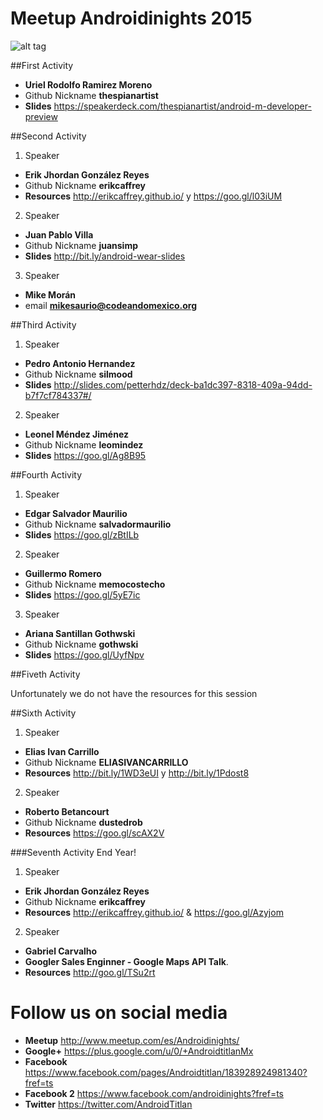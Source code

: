 
# Meetup Androidinights 2015 

![alt tag](https://avatars1.githubusercontent.com/u/10427704?v=3&s=400)

##First Activity

* **Uriel Rodolfo Ramirez Moreno** 
* Github Nickname **thespianartist** 
* **Slides** https://speakerdeck.com/thespianartist/android-m-developer-preview

##Second Activity

1. Speaker 
  * **Erik Jhordan González Reyes**
  * Github Nickname **erikcaffrey** 
  * **Resources** http://erikcaffrey.github.io/ y https://goo.gl/l03iUM
2. Speaker 
  * **Juan Pablo Villa**
  * Github Nickname **juansimp**
  * **Slides** http://bit.ly/android-wear-slides
3. Speaker 
  * **Mike Morán**
  * email **mikesaurio@codeandomexico.org**

##Third Activity

1. Speaker 
  * **Pedro Antonio Hernandez**
  * Github Nickname **silmood** 
  * **Slides** http://slides.com/petterhdz/deck-ba1dc397-8318-409a-94dd-b7f7cf784337#/
2. Speaker 
  * **Leonel Méndez Jiménez**
  * Github Nickname **leomindez**
  * **Slides** https://goo.gl/Ag8B95
  
##Fourth Activity

1. Speaker 
  * **Edgar Salvador Maurilio**
  * Github Nickname **salvadormaurilio** 
  * **Slides** https://goo.gl/zBtILb
2. Speaker 
  * **Guillermo Romero**
  * Github Nickname **memocostecho**
  * **Slides** https://goo.gl/5yE7ic
3. Speaker 
  * **Ariana Santillan Gothwski**
  * Github Nickname **gothwski**
  * **Slides** https://goo.gl/UyfNpv

##Fiveth Activity

Unfortunately we do not have the resources for this session

##Sixth Activity

1. Speaker 
  * **Elias Ivan Carrillo**
  * Github Nickname **ELIASIVANCARRILLO** 
  * **Resources** http://bit.ly/1WD3eUI y http://bit.ly/1Pdost8
2. Speaker 
  * **Roberto Betancourt**
  * Github Nickname **dustedrob**
  * **Resources** https://goo.gl/scAX2V


###Seventh Activity End Year!

1. Speaker 
  * **Erik Jhordan González Reyes**
  * Github Nickname **erikcaffrey** 
  * **Resources** http://erikcaffrey.github.io/ & https://goo.gl/Azyjom
2. Speaker 
  * **Gabriel Carvalho**
  * **Googler Sales Enginner - Google Maps API Talk**.
  * **Resources** http://goo.gl/TSu2rt
  
# Follow us on social media 

 * **Meetup** http://www.meetup.com/es/Androidinights/
 * **Google+** https://plus.google.com/u/0/+AndroidtitlanMx
 * **Facebook** https://www.facebook.com/pages/Androidtitlan/183928924981340?fref=ts
 * **Facebook 2** https://www.facebook.com/androidinights?fref=ts
 * **Twitter** https://twitter.com/AndroidTitlan

  
